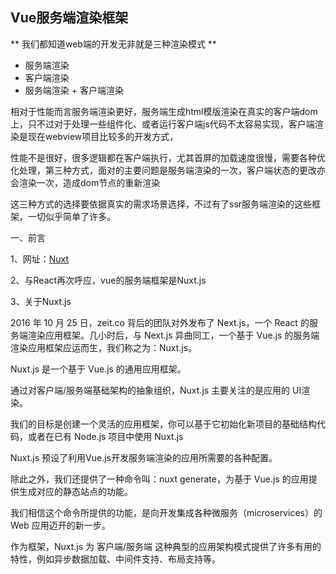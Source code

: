## Vue服务端渲染框架

** 我们都知道web端的开发无非就是三种渲染模式 **

* 服务端渲染
* 客户端渲染
* 服务端渲染 + 客户端渲染

相对于性能而言服务端渲染更好，服务端生成html模版渲染在真实的客户端dom上，只不过对于处理一些组件化、或者运行客户端js代码不太容易实现，客户端渲染是现在webview项目比较多的开发方式，

性能不是很好，很多逻辑都在客户端执行，尤其首屏的加载速度很慢，需要各种优化处理，第三种方式，面对的主要问题是服务端渲染的一次，客户端状态的更改亦会渲染一次，造成dom节点的重新渲染

这三种方式的选择要依据真实的需求场景选择，不过有了ssr服务端渲染的这些框架，一切似乎简单了许多。


一、前言

1、网址：[Nuxt](https://zh.nuxtjs.org/guide/installation)

2、与React再次呼应，vue的服务端框架是Nuxt.js

3、关于Nuxt.js

2016 年 10 月 25 日，zeit.co 背后的团队对外发布了 Next.js，一个 React 的服务端渲染应用框架。几小时后，与 Next.js 异曲同工，一个基于 Vue.js 的服务端渲染应用框架应运而生，我们称之为：Nuxt.js。

Nuxt.js 是一个基于 Vue.js 的通用应用框架。

通过对客户端/服务端基础架构的抽象组织，Nuxt.js 主要关注的是应用的 UI渲染。

我们的目标是创建一个灵活的应用框架，你可以基于它初始化新项目的基础结构代码，或者在已有 Node.js 项目中使用 Nuxt.js

Nuxt.js 预设了利用Vue.js开发服务端渲染的应用所需要的各种配置。

除此之外，我们还提供了一种命令叫：nuxt generate，为基于 Vue.js 的应用提供生成对应的静态站点的功能。

我们相信这个命令所提供的功能，是向开发集成各种微服务（microservices）的 Web 应用迈开的新一步。

作为框架，Nuxt.js 为 客户端/服务端 这种典型的应用架构模式提供了许多有用的特性，例如异步数据加载、中间件支持、布局支持等。



